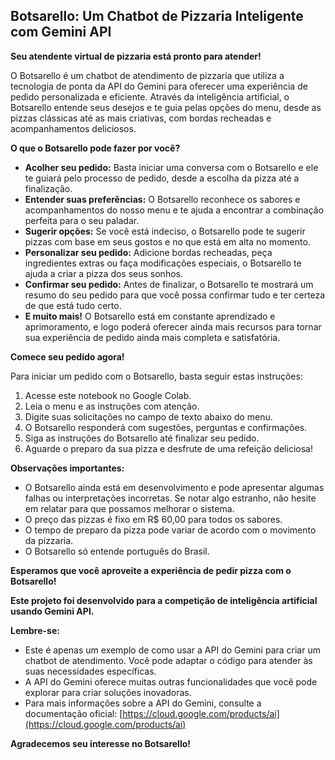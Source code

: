 ## Botsarello: Um Chatbot de Pizzaria Inteligente com Gemini API

**Seu atendente virtual de pizzaria está pronto para atender!**

O Botsarello é um chatbot de atendimento de pizzaria que utiliza a tecnologia de ponta da API do Gemini para oferecer uma experiência de pedido personalizada e eficiente. Através da inteligência artificial, o Botsarello entende seus desejos e te guia pelas opções do menu, desde as pizzas clássicas até as mais criativas, com bordas recheadas e acompanhamentos deliciosos.

**O que o Botsarello pode fazer por você?**

* **Acolher seu pedido:** Basta iniciar uma conversa com o Botsarello e ele te guiará pelo processo de pedido, desde a escolha da pizza até a finalização.
* **Entender suas preferências:** O Botsarello reconhece os sabores e acompanhamentos do nosso menu e te ajuda a encontrar a combinação perfeita para o seu paladar.
* **Sugerir opções:** Se você está indeciso, o Botsarello pode te sugerir pizzas com base em seus gostos e no que está em alta no momento.
* **Personalizar seu pedido:** Adicione bordas recheadas, peça ingredientes extras ou faça modificações especiais, o Botsarello te ajuda a criar a pizza dos seus sonhos.
* **Confirmar seu pedido:** Antes de finalizar, o Botsarello te mostrará um resumo do seu pedido para que você possa confirmar tudo e ter certeza de que está tudo certo.
* **E muito mais!** O Botsarello está em constante aprendizado e aprimoramento, e logo poderá oferecer ainda mais recursos para tornar sua experiência de pedido ainda mais completa e satisfatória.

**Comece seu pedido agora!**

Para iniciar um pedido com o Botsarello, basta seguir estas instruções:

1. Acesse este notebook no Google Colab.
2. Leia o menu e as instruções com atenção.
3. Digite suas solicitações no campo de texto abaixo do menu.
4. O Botsarello responderá com sugestões, perguntas e confirmações.
5. Siga as instruções do Botsarello até finalizar seu pedido.
6. Aguarde o preparo da sua pizza e desfrute de uma refeição deliciosa!

**Observações importantes:**

* O Botsarello ainda está em desenvolvimento e pode apresentar algumas falhas ou interpretações incorretas. Se notar algo estranho, não hesite em relatar para que possamos melhorar o sistema.
* O preço das pizzas é fixo em R$ 60,00 para todos os sabores.
* O tempo de preparo da pizza pode variar de acordo com o movimento da pizzaria.
* O Botsarello só entende português do Brasil.

**Esperamos que você aproveite a experiência de pedir pizza com o Botsarello!**

**Este projeto foi desenvolvido para a competição de inteligência artificial usando Gemini API.**

**Lembre-se:**

* Este é apenas um exemplo de como usar a API do Gemini para criar um chatbot de atendimento. Você pode adaptar o código para atender às suas necessidades específicas.
* A API do Gemini oferece muitas outras funcionalidades que você pode explorar para criar soluções inovadoras.
* Para mais informações sobre a API do Gemini, consulte a documentação oficial: [https://cloud.google.com/products/ai](https://cloud.google.com/products/ai)

**Agradecemos seu interesse no Botsarello!**
